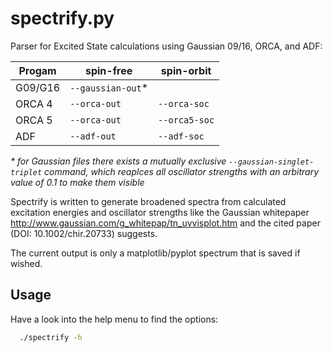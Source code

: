 # spectrify.py
Parser for Excited State calculations using Gaussian 09/16, ORCA, and ADF:

| Progam  | spin-free | spin-orbit |
|---------|-----------|------------|
| G09/G16 | `--gaussian-out`* |   |
| ORCA 4  | `--orca-out` | `--orca-soc` |
| ORCA 5  | `--orca-out` | `--orca5-soc` |
| ADF     | `--adf-out` | `--adf-soc` |

*\* for Gaussian files there exists a mutually exclusive `--gaussian-singlet-triplet` command, which reaplces all oscillator strengths with an arbitrary value of 0.1 to make them visible*

Spectrify is written to generate broadened spectra from calculated excitation energies and oscillator strengths like
the Gaussian whitepaper http://www.gaussian.com/g_whitepap/tn_uvvisplot.htm and the cited paper (DOI: 10.1002/chir.20733) suggests.

The current output is only a matplotlib/pyplot spectrum that is saved if wished.

## Usage
Have a look into the help menu to find the options:
```bash
  ./spectrify -h
```
